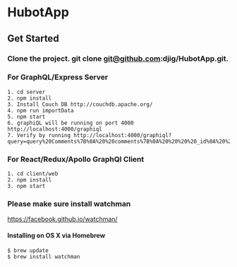 # HubotApp
 
## Get Started

### Clone the project. git clone git@github.com:djig/HubotApp.git.

### For GraphQL/Express Server 

    1. cd server
    2. npm install
    3. Install Couch DB http://couchdb.apache.org/
    4. npm run importData
    5. npm start
    6. graphiQL will be running on port 4000 http://localhost:4000/graphiql
    7. Verify by running http://localhost:4000/graphiql?query=query%20Comments%7B%0A%20%20comments%7B%0A%20%20%20%20_id%0A%20%20%20%20text%0A%20%20%7D%0A%7D&operationName=Comments


### For React/Redux/Apollo GraphQl Client

    1. cd client/web
    2. npm install
    3. npm start

### Please make sure install watchman
https://facebook.github.io/watchman/
#### Installing on OS X via Homebrew
    $ brew update
    $ brew install watchman